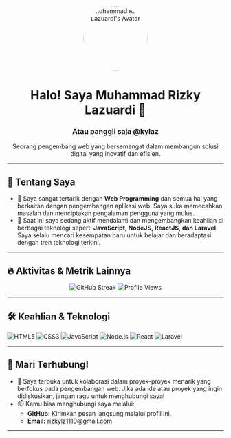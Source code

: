 <div align="center">
  <img src="https://avatars.githubusercontent.com/u/93168099?v=4" width="150" height="150" style="border-radius:50%;" alt="Muhammad Rizky Lazuardi's Avatar">
  <h1>Halo! Saya Muhammad Rizky Lazuardi 👋</h1>
  <h3>Atau panggil saja @kylaz</h3>
  <p>Seorang pengembang web yang bersemangat dalam membangun solusi digital yang inovatif dan efisien.</p>
</div>

---

## 🚀 Tentang Saya

- 👀 Saya sangat tertarik dengan **Web Programming** dan semua hal yang berkaitan dengan pengembangan aplikasi web. Saya suka memecahkan masalah dan menciptakan pengalaman pengguna yang mulus.
- 🌱 Saat ini saya sedang aktif mendalami dan mengembangkan keahlian di berbagai teknologi seperti **JavaScript, NodeJS, ReactJS, dan Laravel**. Saya selalu mencari kesempatan baru untuk belajar dan beradaptasi dengan tren teknologi terkini.

---

## 🔥 Aktivitas & Metrik Lainnya

<p align="center">
  <img src="https://streak-stats.demolab.com/?user=kylaz&theme=dark&hide_border=true" alt="GitHub Streak" />
  <img src="https://komarev.com/ghpvc/?username=kylaz&color=blue" alt="Profile Views" />
</p>

---

## 🛠️ Keahlian & Teknologi

![HTML5](https://img.shields.io/badge/-HTML5-E34F26?style=flat-square&logo=html5&logoColor=white)
![CSS3](https://img.shields.io/badge/-CSS3-1572B6?style=flat-square&logo=css3&logoColor=white)
![JavaScript](https://img.shields.io/badge/-JavaScript-F7DF1E?style=flat-square&logo=javascript&logoColor=black)
![Node.js](https://img.shields.io/badge/-Node.js-339933?style=flat-square&logo=node.js&logoColor=white)
![React](https://img.shields.io/badge/-React-61DAFB?style=flat-square&logo=react&logoColor=white)
![Laravel](https://img.shields.io/badge/-Laravel-FF2D20?style=flat-square&logo=laravel&logoColor=white)

---

## 🤝 Mari Terhubung!

- 💞️ Saya terbuka untuk kolaborasi dalam proyek-proyek menarik yang berfokus pada pengembangan web. Jika ada ide atau proyek yang ingin didiskusikan, jangan ragu untuk menghubungi saya!
- 📫 Kamu bisa menghubungi saya melalui:
    -   **GitHub:** Kirimkan pesan langsung melalui profil ini.
    -   **Email:** [rizkylz1110@gmail.com](mailto:rizkylz1110@gmail.com)

---
